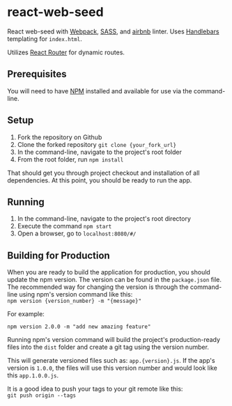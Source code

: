 # react-web-seed
React web-seed with [Webpack][webpack], [SASS][sass], and [airbnb][airbnb] linter. Uses [Handlebars][handlebars] templating for `index.html`.  

Utilizes [React Router][react-router] for dynamic routes.

## Prerequisites  

You will need to have [NPM][npm] installed and available for use via the command-line.

## Setup  

1. Fork the repository on Github
2. Clone the forked repository `git clone {your_fork_url}`
3. In the command-line, navigate to the project's root folder
4. From the root folder, run `npm install`

That should get you through project checkout and installation of all dependencies. At this point, you should be ready to run the app.

## Running 

1. In the command-line, navigate to the project's root directory
2. Execute the command `npm start`
3. Open a browser, go to `localhost:8080/#/`

## Building for Production  
When you are ready to build the application for production, you should update the npm version. The version can be found in the `package.json` file. The recommended way for changing the version is through the command-line using npm's version command like this:  
`npm version {version_number} -m "{message}"`  

For example:  
  
`npm version 2.0.0 -m "add new amazing feature"`

Running npm's version command will build the project's production-ready files into the `dist` folder and create a git tag using the version number.

This will generate versioned files such as: `app.{version}.js`. If the app's version is `1.0.0`, the files will use this version number and would look like this `app.1.0.0.js`. 

It is a good idea to push your tags to your git remote like this:  
`git push origin --tags`

[webpack]: https://webpack.js.org/
[sass]: http://sass-lang.com/guide
[airbnb]: https://www.npmjs.com/package/eslint-config-airbnb-base
[handlebars]: http://handlebarsjs.com/
[react-router]: https://reacttraining.com/react-router/
[npm]: https://nodejs.org/en/

